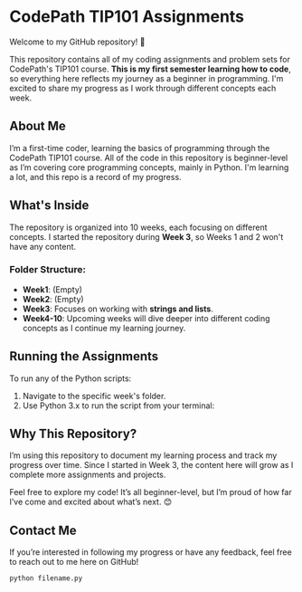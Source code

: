 # CodePath TIP101 Assignments

Welcome to my GitHub repository! 🎉

This repository contains all of my coding assignments and problem sets for CodePath's TIP101 course. **This is my first semester learning how to code**, so everything here reflects my journey as a beginner in programming. I'm excited to share my progress as I work through different concepts each week.

## About Me

I’m a first-time coder, learning the basics of programming through the CodePath TIP101 course. All of the code in this repository is beginner-level as I’m covering core programming concepts, mainly in Python. I'm learning a lot, and this repo is a record of my progress.

## What's Inside

The repository is organized into 10 weeks, each focusing on different concepts. I started the repository during **Week 3**, so Weeks 1 and 2 won't have any content.

### Folder Structure:

- **Week1**: (Empty)
- **Week2**: (Empty)
- **Week3**: Focuses on working with **strings and lists**.
- **Week4-10**: Upcoming weeks will dive deeper into different coding concepts as I continue my learning journey.

## Running the Assignments

To run any of the Python scripts:

1. Navigate to the specific week's folder.
2. Use Python 3.x to run the script from your terminal:

## Why This Repository?

I’m using this repository to document my learning process and track my progress over time. Since I started in Week 3, the content here will grow as I complete more assignments and projects.

Feel free to explore my code! It’s all beginner-level, but I’m proud of how far I’ve come and excited about what’s next. 😊

## Contact Me

If you’re interested in following my progress or have any feedback, feel free to reach out to me here on GitHub!


```bash
python filename.py
